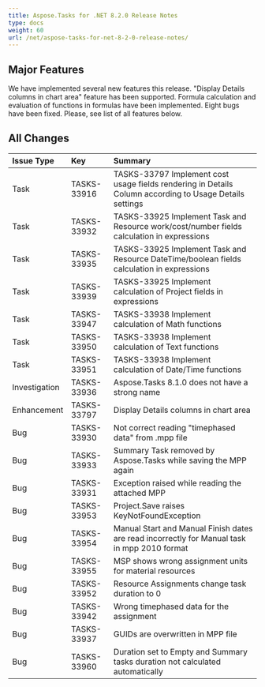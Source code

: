 ```yaml
---
title: Aspose.Tasks for .NET 8.2.0 Release Notes
type: docs
weight: 60
url: /net/aspose-tasks-for-net-8-2-0-release-notes/
---
```


## **Major Features**
We have implemented several new features this release. "Display 
Details columns in chart area" feature has been supported. Formula 
calculation and evaluation of functions in formulas have been 
implemented. Eight bugs have been fixed. Please, see list of all 
features below.

## **All Changes**
|**Issue Type** |**Key** |**Summary** |
| :- | :- | :- |
|Task |TASKS-33916 |TASKS-33797 Implement cost usage fields rendering in Details Column according to Usage Details settings |
|Task |TASKS-33932 |TASKS-33925 Implement Task and Resource work/cost/number fields calculation in expressions |
|Task |TASKS-33935 |TASKS-33925 Implement Task and Resource DateTime/boolean fields calculation in expressions |
|Task |TASKS-33939 |TASKS-33925 Implement calculation of Project fields in expressions |
|Task |TASKS-33947 |TASKS-33938 Implement calculation of Math functions |
|Task |TASKS-33950 |TASKS-33938 Implement calculation of Text functions |
|Task |TASKS-33951 |TASKS-33938 Implement calculation of Date/Time functions |
|Investigation |TASKS-33936 |Aspose.Tasks 8.1.0 does not have a strong name |
|Enhancement |TASKS-33797 |Display Details columns in chart area |
|Bug |TASKS-33930 |Not correct reading "timephased data" from .mpp file |
|Bug |TASKS-33933 |Summary Task removed by Aspose.Tasks while saving the MPP again |
|Bug |TASKS-33931 |Exception raised while reading the attached MPP |
|Bug |TASKS-33953 |Project.Save raises KeyNotFoundException |
|Bug |TASKS-33954 |Manual Start and Manual Finish dates are read incorrectly for Manual task in mpp 2010 format |
|Bug |TASKS-33955 |MSP shows wrong assignment units for material resources |
|Bug |TASKS-33952 |Resource Assignments change task duration to 0 |
|Bug |TASKS-33942 |Wrong timephased data for the assignment |
|Bug |TASKS-33937 |GUIDs are overwritten in MPP file |
|Bug |TASKS-33960 |Duration set to Empty and Summary tasks duration not calculated automatically |

